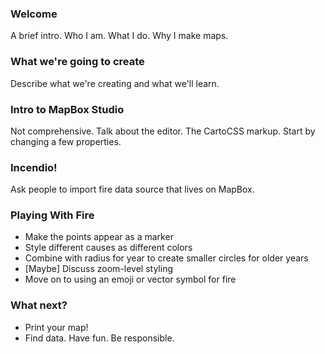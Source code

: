### Welcome
A brief intro.  Who I am.  What I do.  Why I make maps.

### What we're going to create
Describe what we're creating and what we'll learn.

### Intro to MapBox Studio
Not comprehensive.  Talk about the editor.  The CartoCSS markup.
Start by changing a few properties.

### Incendio!
Ask people to import fire data source that lives on MapBox.

### Playing With Fire
* Make the points appear as a marker
* Style different causes as different colors
* Combine with radius for year to create smaller circles for older years
* [Maybe] Discuss zoom-level styling
* Move on to using an emoji or vector symbol for fire

### What next?
* Print your map!
* Find data. Have fun. Be responsible.
